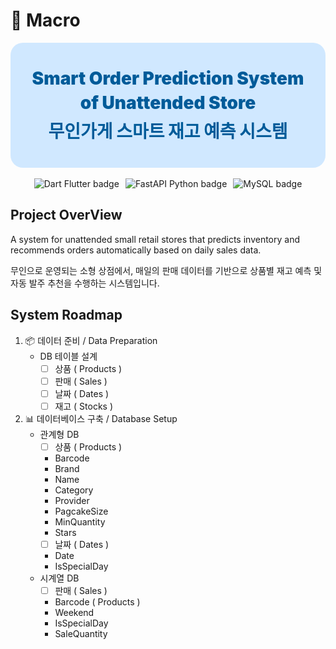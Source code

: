 # 🏪 Macro
<div align="center">
    <!-- Banner -->
    <div style="
      width: 100%;
      height: 200px;
      background-color: #d0e8ff;
      border-radius: 20px;
      display: flex;
      flex-direction: column;
      align-items: center;
      justify-content: center;
      font-size: 28px;
      font-weight: 900;
      color: #005b99;
      line-height: 1.4;
      text-align: center;
    ">
      <div>Smart Order Prediction System</div>
      <div>of Unattended Store</div>
      <div style="margin-top: 6px;">무인가게 스마트 재고 예측 시스템</div>
    </div>
    <br>
    <!-- Badges -->
    <div style="
      display: flex;
      gap: 10px;
      justify-content: center;
      flex-wrap: wrap;
    ">
      <img src="https://img.shields.io/badge/Dart-Flutter-blue" alt="Dart Flutter badge">
      <img src="https://img.shields.io/badge/FastAPI-Python-green" alt="FastAPI Python badge">
      <img src="https://img.shields.io/badge/MySQL-Database-orange" alt="MySQL badge">
    </div>
</div>



## Project OverView
A system for unattended small retail stores that predicts inventory and recommends orders automatically based on daily sales data.

무인으로 운영되는 소형 상점에서, 매일의 판매 데이터를 기반으로 상품별 재고 예측 및 자동 발주 추천을 수행하는 시스템입니다.

## System Roadmap
1. 📦 데이터 준비 / Data Preparation
    - DB 테이블 설계
      - [ ] 상품 ( Products )
      - [ ] 판매 ( Sales )
      - [ ] 날짜 ( Dates )
      - [ ] 재고 ( Stocks )

2. 📊 데이터베이스 구축 / Database Setup
    - 관계형 DB
      - [ ] 상품 ( Products )
      - Barcode
      - Brand
      - Name
      - Category
      - Provider
      - PagcakeSize
      - MinQuantity
      - Stars
      - [ ] 날짜 ( Dates )
      - Date
      - IsSpecialDay
    - 시계열 DB
      - [ ] 판매 ( Sales )
      * Barcode ( Products )
      * Weekend
      * IsSpecialDay
      * SaleQuantity
